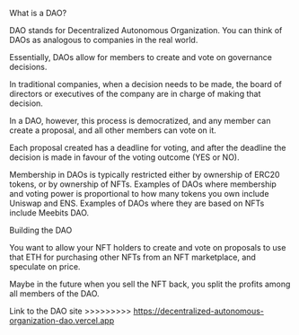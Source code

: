 What is a DAO?



DAO stands for Decentralized Autonomous Organization. You can think of DAOs as analogous to companies in the real world. 



Essentially, DAOs allow for members to create and vote on governance decisions.



In traditional companies, when a decision needs to be made, the board of directors or executives of the company are in charge of making that decision. 



In a DAO, however, this process is democratized, and any member can create a proposal, and all other members can vote on it. 


Each proposal created has a deadline for voting, and after the deadline the decision is made in favour of the voting outcome (YES or NO).




Membership in DAOs is typically restricted either by ownership of ERC20 tokens, or by ownership of NFTs. Examples of DAOs where membership and voting power is proportional to how many tokens you own include Uniswap and ENS. Examples of DAOs where they are based on NFTs include Meebits DAO.




Building the DAO



You want to allow your NFT holders to create and vote on proposals to use that ETH for purchasing other NFTs from an NFT marketplace, and speculate on price. 



Maybe in the future when you sell the NFT back, you split the profits among all members of the DAO.





Link to the DAO site >>>>>>>>>   https://decentralized-autonomous-organization-dao.vercel.app
